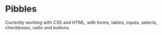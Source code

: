 # Pibbles
Currently working with CSS and HTML, with forms, tables, inputs, selects, checkboxes, radio and buttons.
